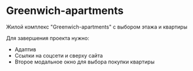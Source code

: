 # Greenwich-apartments
Жилой комплекс  "Greenwich-apartments" с выбором этажа и квартиры

Для завершения проекта нужно:
+ Адаптив
+ Ссылки на соцсети и сверху сайта
+ Второе модальное окно для выбора покупки квартиры

